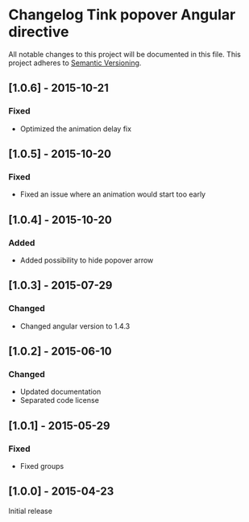 # Changelog Tink popover Angular directive

All notable changes to this project will be documented in this file.
This project adheres to [Semantic Versioning](http://semver.org/).

<!--
## [Unreleased] - [unreleased]

### Added
### Changed
### Deprecated
### Removed
### Fixed
### Security
-->



## [1.0.6] - 2015-10-21

### Fixed
- Optimized the animation delay fix



## [1.0.5] - 2015-10-20

### Fixed
- Fixed an issue where an animation would start too early



## [1.0.4] - 2015-10-20

### Added
- Added possibility to hide popover arrow



## [1.0.3] - 2015-07-29

### Changed
- Changed angular version to 1.4.3



## [1.0.2] - 2015-06-10

### Changed
- Updated documentation
- Separated code license



## [1.0.1] - 2015-05-29

### Fixed
- Fixed groups



## [1.0.0] - 2015-04-23

Initial release

